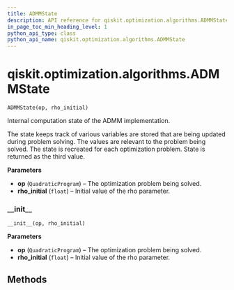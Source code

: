 ```yaml
---
title: ADMMState
description: API reference for qiskit.optimization.algorithms.ADMMState
in_page_toc_min_heading_level: 1
python_api_type: class
python_api_name: qiskit.optimization.algorithms.ADMMState
---
```


<span id="qiskit-optimization-algorithms-admmstate" />

# qiskit.optimization.algorithms.ADMMState

<span id="qiskit.optimization.algorithms.ADMMState" />

`ADMMState(op, rho_initial)`

Internal computation state of the ADMM implementation.

The state keeps track of various variables are stored that are being updated during problem solving. The values are relevant to the problem being solved. The state is recreated for each optimization problem. State is returned as the third value.

**Parameters**

*   **op** (`QuadraticProgram`) – The optimization problem being solved.
*   **rho\_initial** (`float`) – Initial value of the rho parameter.

### \_\_init\_\_

<span id="qiskit.optimization.algorithms.ADMMState.__init__" />

`__init__(op, rho_initial)`

**Parameters**

*   **op** (`QuadraticProgram`) – The optimization problem being solved.
*   **rho\_initial** (`float`) – Initial value of the rho parameter.

## Methods

